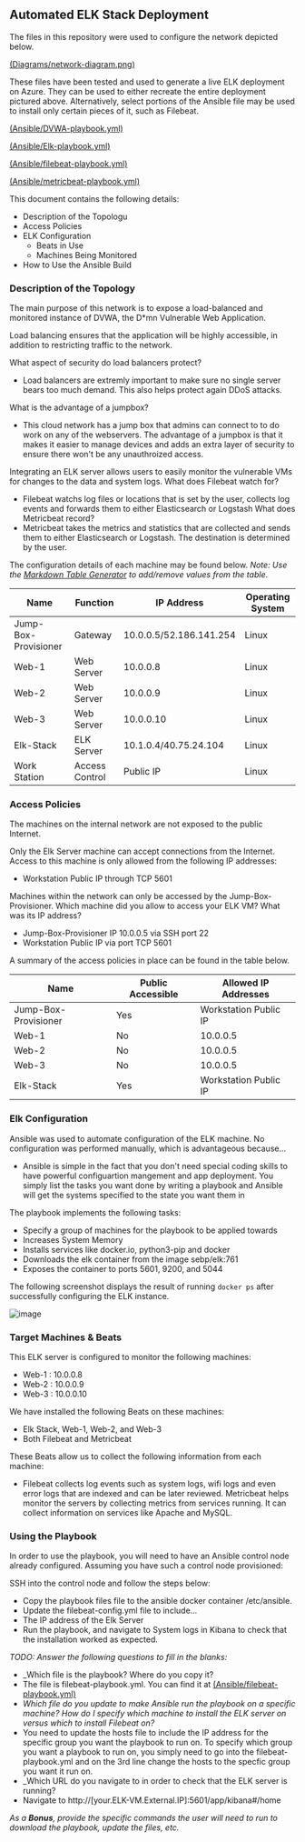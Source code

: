 ## Automated ELK Stack Deployment

The files in this repository were used to configure the network depicted below.

[(Diagrams/network-diagram.png)](https://github.com/jimcamp95/Project1/blob/a9473d50a37584091063d988c2c7bc6fc263557a/Diagrams/network-diagram.png)

These files have been tested and used to generate a live ELK deployment on Azure. They can be used to either recreate the entire deployment pictured above. Alternatively, select portions of the Ansible file may be used to install only certain pieces of it, such as Filebeat.

[(Ansible/DVWA-playbook.yml)](https://github.com/jimcamp95/Project1/blob/main/Ansible/DVWA-playbook.yml)

[(Ansible/Elk-playbook.yml)](https://github.com/jimcamp95/Project1/blob/main/Ansible/Elk-playbook.yml)

[(Ansible/filebeat-playbook.yml)](https://github.com/jimcamp95/Project1/blob/main/Ansible/filebeat-playbook.yml)

[(Ansible/metricbeat-playbook.yml)](https://github.com/jimcamp95/Project1/blob/main/Ansible/metricbeat-playbook.yml)

This document contains the following details:
- Description of the Topologu
- Access Policies
- ELK Configuration
  - Beats in Use
  - Machines Being Monitored
- How to Use the Ansible Build


### Description of the Topology

The main purpose of this network is to expose a load-balanced and monitored instance of DVWA, the D*mn Vulnerable Web Application.

Load balancing ensures that the application will be highly accessible, in addition to restricting traffic to the network.

What aspect of security do load balancers protect?
- Load balancers are extremly important to make sure no single server bears too much demand. This also helps protect again DDoS attacks.

What is the advantage of a jumpbox?
- This cloud network has a jump box that admins can connect to to do work on any of the webservers. The advantage of a jumpbox is that it makes it easier to manage devices and adds an extra layer of security to ensure there won't be any unauthroized access.

Integrating an ELK server allows users to easily monitor the vulnerable VMs for changes to the data and system logs.
What does Filebeat watch for?
- Filebeat watchs log files or locations that is set by the user, collects log events and forwards them to either Elasticsearch or Logstash
What does Metricbeat record?
- Metricbeat takes the metrics and statistics that are collected and sends them to either Elasticsearch or Logstash. The destination is determined by the user. 

The configuration details of each machine may be found below.
_Note: Use the [Markdown Table Generator](http://www.tablesgenerator.com/markdown_tables) to add/remove values from the table_.

| Name                 | Function       | IP Address              | Operating System |
|----------------------|----------------|-------------------------|------------------|
| Jump-Box-Provisioner | Gateway        | 10.0.0.5/52.186.141.254 | Linux            |
| Web-1                | Web Server     | 10.0.0.8                | Linux            |
| Web-2                | Web Server     | 10.0.0.9                | Linux            |
| Web-3                | Web Server     | 10.0.0.10               | Linux            |
| Elk-Stack            | ELK Server     | 10.1.0.4/40.75.24.104   | Linux            |
| Work Station         | Access Control | Public IP               | Linux            |

### Access Policies

The machines on the internal network are not exposed to the public Internet. 

Only the Elk Server machine can accept connections from the Internet. Access to this machine is only allowed from the following IP addresses:
- Workstation Public IP through TCP 5601

Machines within the network can only be accessed by the Jump-Box-Provisioner.
Which machine did you allow to access your ELK VM? What was its IP address?
- Jump-Box-Provisioner IP 10.0.0.5 via SSH port 22
- Workstation Public IP via port TCP 5601

A summary of the access policies in place can be found in the table below.

| Name                 | Public Accessible | Allowed IP Addresses  |
|----------------------|-------------------|-----------------------|
| Jump-Box-Provisioner | Yes               | Workstation Public IP |
| Web-1                | No                | 10.0.0.5              |
| Web-2                | No                | 10.0.0.5              |
| Web-3                | No                | 10.0.0.5              |
| Elk-Stack            | Yes               | Workstation Public IP |

### Elk Configuration

Ansible was used to automate configuration of the ELK machine. No configuration was performed manually, which is advantageous because...
- Ansible is simple in the fact that you don't need special coding skills to have powerful configuartion mangement and app deployment. You simply list the tasks you want done by writing a playbook and Ansible will get the systems specified to the state you want them in

The playbook implements the following tasks:
- Specify a group of machines for the playbook to be applied towards
- Increases System Memory
- Installs services like docker.io, python3-pip and docker
- Downloads the elk container from the image sebp/elk:761
- Exposes the container to ports 5601, 9200, and 5044

The following screenshot displays the result of running `docker ps` after successfully configuring the ELK instance.

![image](https://user-images.githubusercontent.com/74268372/110365419-0580e780-8013-11eb-9b98-7fb926d70b28.png)

### Target Machines & Beats
This ELK server is configured to monitor the following machines:
- Web-1 : 10.0.0.8
- Web-2 : 10.0.0.9
- Web-3 : 10.0.0.10

We have installed the following Beats on these machines:
- Elk Stack, Web-1, Web-2, and Web-3
- Both Filebeat and Metricbeat

These Beats allow us to collect the following information from each machine:
- Filebeat collects log events such as system logs, wifi logs and even error logs that are indexed and can be later reviewed. Metricbeat helps monitor the servers by collecting metrics from services running. It can collect information on services like Apache and MySQL.

### Using the Playbook
In order to use the playbook, you will need to have an Ansible control node already configured. Assuming you have such a control node provisioned: 

SSH into the control node and follow the steps below:
- Copy the playbook files file to the ansible docker container /etc/ansible.
- Update the filebeat-config.yml file to include...
- The IP address of the Elk Server
- Run the playbook, and navigate to System logs in Kibana to check that the installation worked as expected.

_TODO: Answer the following questions to fill in the blanks:_
- _Which file is the playbook? Where do you copy it?
- The file is filebeat-playbook.yml. You can find it at [(Ansible/filebeat-playbook.yml)](https://github.com/jimcamp95/Project1/blob/main/Ansible/filebeat-playbook.yml)
- _Which file do you update to make Ansible run the playbook on a specific machine? How do I specify which machine to install the ELK server on versus which to install Filebeat on?_
- You need to update the hosts file to include the IP address for the specific group you want the playbook to run on. To specify which group you want a playbook to run on, you simply need to go into the filebeat-playbook.yml and on the 3rd line change the hosts to the specfic group you want it run on.
- _Which URL do you navigate to in order to check that the ELK server is running?
- Navigate to http://[your.ELK-VM.External.IP]:5601/app/kibana#/home

_As a **Bonus**, provide the specific commands the user will need to run to download the playbook, update the files, etc._
